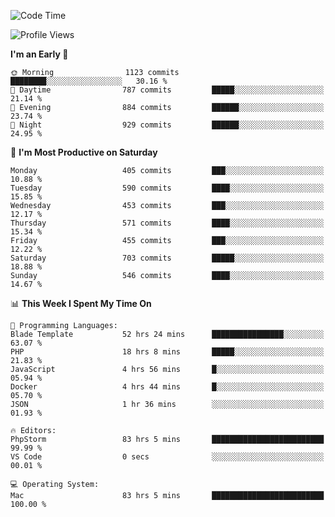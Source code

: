 <!--START_SECTION:waka-->
![Code Time](http://img.shields.io/badge/Code%20Time-2%2C501%20hrs%2050%20mins-blue)

![Profile Views](http://img.shields.io/badge/Profile%20Views-0-blue)

**I'm an Early 🐤** 

```text
🌞 Morning                1123 commits        ████████░░░░░░░░░░░░░░░░░   30.16 % 
🌆 Daytime                787 commits         █████░░░░░░░░░░░░░░░░░░░░   21.14 % 
🌃 Evening                884 commits         ██████░░░░░░░░░░░░░░░░░░░   23.74 % 
🌙 Night                  929 commits         ██████░░░░░░░░░░░░░░░░░░░   24.95 % 
```
📅 **I'm Most Productive on Saturday** 

```text
Monday                   405 commits         ███░░░░░░░░░░░░░░░░░░░░░░   10.88 % 
Tuesday                  590 commits         ████░░░░░░░░░░░░░░░░░░░░░   15.85 % 
Wednesday                453 commits         ███░░░░░░░░░░░░░░░░░░░░░░   12.17 % 
Thursday                 571 commits         ████░░░░░░░░░░░░░░░░░░░░░   15.34 % 
Friday                   455 commits         ███░░░░░░░░░░░░░░░░░░░░░░   12.22 % 
Saturday                 703 commits         █████░░░░░░░░░░░░░░░░░░░░   18.88 % 
Sunday                   546 commits         ████░░░░░░░░░░░░░░░░░░░░░   14.67 % 
```


📊 **This Week I Spent My Time On** 

```text
💬 Programming Languages: 
Blade Template           52 hrs 24 mins      ████████████████░░░░░░░░░   63.07 % 
PHP                      18 hrs 8 mins       █████░░░░░░░░░░░░░░░░░░░░   21.83 % 
JavaScript               4 hrs 56 mins       █░░░░░░░░░░░░░░░░░░░░░░░░   05.94 % 
Docker                   4 hrs 44 mins       █░░░░░░░░░░░░░░░░░░░░░░░░   05.70 % 
JSON                     1 hr 36 mins        ░░░░░░░░░░░░░░░░░░░░░░░░░   01.93 % 

🔥 Editors: 
PhpStorm                 83 hrs 5 mins       █████████████████████████   99.99 % 
VS Code                  0 secs              ░░░░░░░░░░░░░░░░░░░░░░░░░   00.01 % 

💻 Operating System: 
Mac                      83 hrs 5 mins       █████████████████████████   100.00 % 
```


<!--END_SECTION:waka-->
